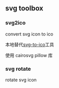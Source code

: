 ## svg toolbox


### svg2ico
convert svg icon to ico

本地替代[svg-to-ico](https://www.aconvert.com/cn/icon/svg-to-ico/)工具

使用 cairosvg pillow 库


### svg rotate
rotate svg icon

